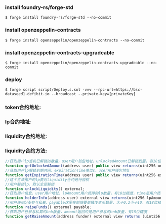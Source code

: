 ### install foundry-rs/forge-std
```shell
$ forge install foundry-rs/forge-std --no-commit
```
### install openzeppelin-contracts
```shell
$ forge install openzeppelin/openzeppelin-contracts --no-commit
```

### install openzeppelin-contracts-upgradeable
```shell
$ forge install openzeppelin/openzeppelin-contracts-upgradeable --no-commit
```


### deploy
```shell
$ forge script script/Deploy.s.sol -vvv --rpc-url=https://bsc-dataseed1.defibit.io --broadcast --private-key=[privateKey]
```

### token合约地址:
### lp合约地址:
### liquidity合约地址:
### liquidity合约方法:
```javascript
//获取用户lp当前已解锁的数量，user用户钱包地址，unlockedAmount已解锁数量，有18位精度
function getUnlockedAmount(address user) public view returns(uint256 unlockedAmount);
//获取用户lp解锁到期时间，expirationTime单位s，user用户钱包地址
function getExpirationTime(address user) public view returns(uint256 expirationTime);
//这个方法用户的lp要对liquidity合约进行授权
//用户解锁lp，默认全部解锁
function unlockLiquidity() external;
//获取用户信息，user用户地址，lpAmount用户质押的lp数量，有18位精度，time是用户质押的时间戳
function holderInfo(address user) external view returns(uint256 lpAmount, uint256 time);
//用户使用bnb参与私募，payable这里在前端要单独传主币数量，大于0.2小于10，有18位精度
function raiseFunds() external payable;
//获取用户已参与私募的bnb数量，amount返回的是用户参与的bnb数量，有18位精度
function getRaiseAmount(address funder) external view returns (uint256 amount);
```
